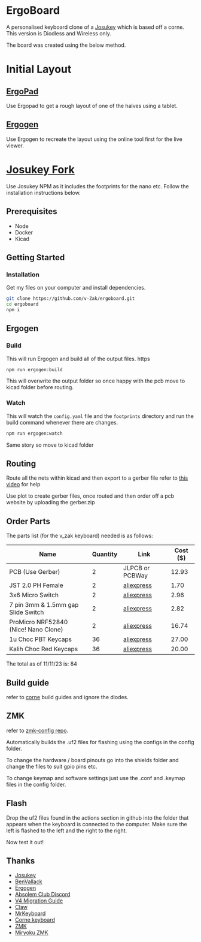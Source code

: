 # ErgoBoard

A personalised keyboard clone of a [Josukey](https://github.com/Narkoleptika/josukey) which is based off a corne. This version is Diodless and Wireless only.

The board was created using the below method.

# Initial Layout

## [ErgoPad](https://github.com/pashutk/ergopad)
Use Ergopad to get a rough layout of one of the halves using a tablet.

## [Ergogen](https://github.com/ergogen/ergogen)
Use Ergogen to recreate the layout using the online tool first for the live viewer.

# [Josukey Fork](https://github.com/Narkoleptika/josukey)
Use Josukey NPM as it includes the footprints for the nano etc. Follow the installation instructions below.

## Prerequisites
* Node
* Docker
* Kicad
  
## Getting Started

### Installation

Get my files on your computer and install dependencies.

```bash
git clone https://github.com/v-Zak/ergoboard.git
cd ergoboard
npm i
```

## Ergogen

### Build

This will run Ergogen and build all of the output files. 
https
```bash
npm run ergogen:build
```

This will overwrite the output folder so once happy with the pcb move to kicad folder before routing.

### Watch

This will watch the `config.yaml` file and the `footprints` directory and run the build command whenever there are changes.

```bash
npm run ergogen:watch
```

Same story so move to kicad folder

## Routing

Route all the nets within kicad and then export to a gerber file refer to [this video](https://youtu.be/M_VuXVErD6E?si=WyvUVawYogwmqlh6) for help

Use plot to create gerber files, once routed and then order off a pcb website by uploading the gerber.zip

## Order Parts 

The parts list (for the v_zak keyboard) needed is as follows:

| Name                                 | Quantity | Link                                                                                                                       | Cost ($) |
|--------------------------------------|----------|----------------------------------------------------------------------------------------------------------------------------|----------|
| PCB (Use Gerber)                     | 2        | JLPCB or PCBWay                                                                                                            | 12.93    |
| JST 2.0 PH Female                    | 2        | [aliexpress](https://www.aliexpress.com/item/33009614944.html?spm=a2g0o.order_list.order_list_main.5.761818026oXKZu)       | 1.70     |
| 3x6 Micro Switch                     | 2        | [aliexpress](https://www.aliexpress.com/item/4000700060759.html?spm=a2g0o.order_list.order_list_main.11.761818026oXKZu)    | 2.96     |
| 7 pin 3mm & 1.5mm gap Slide Switch   | 2        | [aliexpress](https://www.aliexpress.com/item/1005003829889015.html?spm=a2g0o.order_list.order_list_main.16.761818026oXKZu) | 2.82     |
| ProMicro NRF52840 (Nice! Nano Clone) | 2        | [aliexpress](https://www.aliexpress.com/item/1005006074191337.html?spm=a2g0o.order_list.order_list_main.28.761818026oXKZu) | 16.74    |
| 1u Choc PBT Keycaps                  | 36       | [aliexpress](https://www.aliexpress.com/item/1005004558099208.html?spm=a2g0o.order_list.order_list_main.33.761818026oXKZu) | 27.00    |
| Kalih Choc Red Keycaps               | 36       | [aliexpress](https://www.aliexpress.com/item/1005005066585322.html?spm=a2g0o.order_list.order_list_main.21.761818026oXKZu) | 20.00    |

The total as of 11/11/23 is: 84

## Build guide

refer to [corne](https://github.com/foostan/crkbd) build guides and ignore the diodes. 

## ZMK

refer to [zmk-config repo](https://github.com/v-Zak/zmk-config).

Automatically builds the .uf2 files for flashing using the configs in the config folder.

To change the hardware / board pinouts go into the shields folder and change the files to suit gpio pins etc.

To change keymap and software settings just use the .conf and .keymap files in the config folder.

## Flash 

Drop the uf2 files found in the actions section in github into the folder that appears when the keyboard is connected to the computer. Make sure the left is flashed to the left and the right to the right.

Now test it out!

## Thanks
* <a href="https://github.com/Narkoleptika/josukey" target="_blank">Josukey</a>
* <a href="https://github.com/benvallack/ergogen" target="_blank">BenVallack</a>
* <a href="https://github.com/ergogen/ergogen" target="_blank">Ergogen</a>
* <a href="https://discord.gg/nbKcAZB" target="_blank">Absolem Club Discord</a>
* <a href="https://github.com/tsteffek/Ergogen-V4-Migration-Guide" target="_blank">V4 Migration Guide</a>
* <a href="https://gitlab.com/Audijo/keyboard" target="_blank">Claw</a>
* <a href="https://github.com/MrCarney/mrkeyboard" target="_blank">MrKeyboard</a>
* <a href="https://github.com/foostan/crkbd" target="_blank">Corne keyboard</a>
* <a href="https://github.com/zmkfirmware/zmk" target="_blank">ZMK</a>
* <a href="https://github.com/manna-harbour/miryoku_zmk" target="_blank">Miryoku ZMK</a>